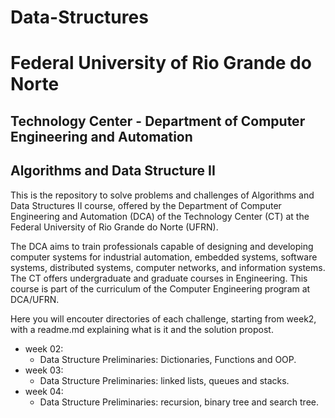 # Data-Structures

# Federal University of Rio Grande do Norte
## Technology Center - Department of Computer Engineering and Automation

## Algorithms and Data Structure II

This is the repository to solve problems and challenges of Algorithms and Data Structures II course, offered by the Department of Computer Engineering and Automation (DCA) of the Technology Center (CT) at the Federal University of Rio Grande do Norte (UFRN).

The DCA aims to train professionals capable of designing and developing computer systems for industrial automation, embedded systems, software systems, distributed systems, computer networks, and information systems. The CT offers undergraduate and graduate courses in Engineering. This course is part of the curriculum of the Computer Engineering program at DCA/UFRN.

Here you will encouter directories of each challenge, starting from week2, with a readme.md explaining what is it and the solution propost.

- week 02:
  - Data Structure Preliminaries: Dictionaries, Functions and OOP.
- week 03:
  - Data Structure Preliminaries: linked lists, queues and stacks.
- week 04:
  - Data Structure Preliminaries: recursion, binary tree and search tree.
